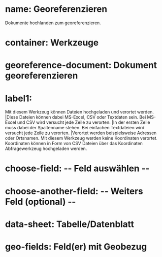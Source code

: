 ﻿# name: Georeferenzieren

Dokumente hochlanden zum georeferenzieren.

# container: Werkzeuge

# georeference-document: Dokument georeferenzieren

# label1:

Mit diesem Werkzeug können Dateien hochgeladen und verortet werden.
|Diese Dateien können dabei MS-Excel, CSV oder Textdaten sein. 
Bei MS-Excel und CSV wird versucht jede Zeile zu verorten.
|In der ersten Zeile muss dabei der Spaltenname stehen. 
Bei einfachen Textdateien wird versucht jede Zeile zu verorten.
|Verortet werden beispielsweise Adressen oder Ortsnamen. 
Mit diesem Werkzeug werden keine Koordinaten verortet. 
Koordinaten können in Form von CSV Dateien über das Koordinaten 
Abfragewerkzeug hochgeladen werden.

# choose-field: -- Feld auswählen --
# choose-another-field: -- Weiters Feld (optional) --

# data-sheet: Tabelle/Datenblatt
# geo-fields: Feld(er) mit Geobezug
